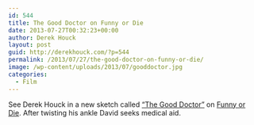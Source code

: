 ```yaml
---
id: 544
title: The Good Doctor on Funny or Die
date: 2013-07-27T00:32:23+00:00
author: Derek Houck
layout: post
guid: http://derekhouck.com/?p=544
permalink: /2013/07/27/the-good-doctor-on-funny-or-die/
image: /wp-content/uploads/2013/07/gooddoctor.jpg
categories:
  - Film
---
```


See Derek Houck in a new sketch called [&#8220;The Good Doctor&#8221;](http://www.funnyordie.com/videos/64b042802c/the-good-doctor) on [Funny or Die](http://www.funnyordie.com/). After twisting his ankle David seeks medical aid.

